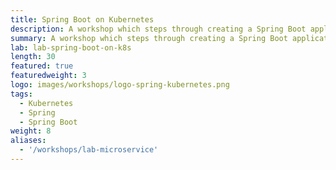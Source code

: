 ```yaml
---
title: Spring Boot on Kubernetes
description: A workshop which steps through creating a Spring Boot application, containerizing it, and deploying it to Kubernetes.
summary: A workshop which steps through creating a Spring Boot application, containerizing it, and deploying it to Kubernetes.
lab: lab-spring-boot-on-k8s
length: 30
featured: true
featuredweight: 3
logo: images/workshops/logo-spring-kubernetes.png
tags:
  - Kubernetes
  - Spring
  - Spring Boot
weight: 8
aliases:
  - '/workshops/lab-microservice'
---
```

